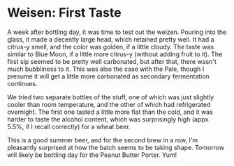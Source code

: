 Weisen: First Taste
===================

A week after bottling day, it was time to test out the weizen. Pouring into the glass, it made a decently large head, which retained pretty well. It had a citrus-y smell, and the color was golden, if a little cloudy. The taste was similar to Blue Moon, if a little more citrus-y (without adding fruit to it). The first sip seemed to be pretty well carbonated, but after that, there wasn't much bubbliness to it. This was also the case with the Pale, though I presume it will get a little more carbonated as secondary fermentation continues.

We tried two separate bottles of the stuff, one of which was just slightly cooler than room temperature, and the other of which had refrigerated overnight. The first one tasted a little more flat than the cold, and it was harder to taste the alcohol content, which was surprisingly high (appx. 5.5%, if I recall correctly) for a wheat beer.

This is a good summer beer, and for the second brew in a row, I'm pleasantly surprised at how the batch seems to be taking shape. Tomorrow will likely be bottling day for the Peanut Butter Porter. Yum!